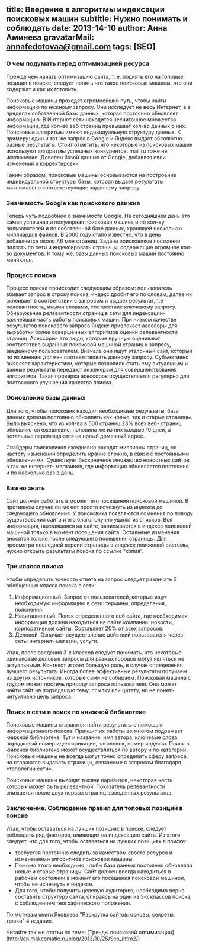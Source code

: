 title: Введение в алгоритмы индексации поисковых машин
subtitle: Нужно понимать и соблюдать
date: 2013-14-10
author: Анна Аминева
gravatarMail: annafedotovaa@gmail.com
tags: [SEO]
---

### О чем подумать перед оптимизацией ресурса

Прежде чем начать оптимизацию сайта, т. е. поднять его на топовые позиции в поиске, следует понять что такое поисковые машины, что они содержат и как их готовить. 

Поисковые машины проходят огромнейший путь, чтобы найти информацию по нужному запросу. Они исследует не весь Интернет, а в пределах собственной базы данных, которая постоянно обновляет информацию. В Интернет сети находится несчитанное множество информации, где кол-во веб страниц превышает кол-во данных о них. 
Поисковые алгоритмы имеют индивидуальную структуру данных. К примеру: один и тот же запрос в Google и Яндекс выдаст абсолютно разные результаты. Стоит отметить,  что некоторые из поисковых машин используют алгоритмы успешных конкурентов. mail.ru тоже не исключение. Доволен базой данных от Google, добавляя свои изменения и корректировки.

Таким образом, поисковые машины основываются на построение индивидуальной структуры базы, которая выдает результаты максимально соответствующие заданному запросу.
<!-- more -->

### Значимость Google как поискового движка

Теперь чуть подробнее о значимости Google. На сегодняшней день это самая успешная и популярная поисковая машина и по кол-ву пользователей и по собственной базе данных, хранящей нескольких миллиардов файлов. В 2000 году стало известно, что в день добавляется около 7,6 млн страниц. Задача поисковиков постоянно ползать по сети и индексировать страницы, содержащие огромное кол-во документов.  К тому же, базы данных поисковых машин постоянно меняются.

### Процесс поиска

Процесс поиска происходит следующим образом: пользователь вбивает запрос в строку поиска, индекс дробит его по словам, далее их склеивает в соответствии с запросом и выдает результат, т.е релевантность, иными словами, соотвествие ключевому запросу.  Обнаружение релевантности страниц в сети для индексации- важнейшая часть работы поисковых машин. При низком качестве результатов поискового запроса Яндекс привлекает асессоры для выработки более совершенных алгоритмов оценки релевантности страниц. Асессоры- это люди, которые вручную оценивают соответствие выданных поисковой машиной страниц к запросу, введенному пользователем. Вначале они ищут эталонный сайт, который по их мнению должен соответствовать данному запросу. Субъективно выявляет характеристики, которые позволили стать ему актуальным и данные результаты передают инженерам для совершенствования алгоритмов. Такая проверка асессоров осуществляется регулярно для постоянного улучшения качества поиска. 

### Обновление базы данных
Для того, чтобы поисковик находил необходимые результаты, база данных должна постоянно обновлять как новые, так и старые страницы. Было выяснено, что из кол-ва в 500 страниц 23% всех веб- страниц обновляются ежедневно, половина же из них каждые 10 дней, а остальные перемещаются на новый доменный адрес.

Спайдеры поисковиков ежедневно находят миллионы страниц, но частоту изменений определить крайне сложно, в связи с постоянными обновлениями. Существует бесконечное множество новостных сайтов, а так же интернет- магазинов, где информация обновляется постоянно и по несколько раз в день.

### Важно знать

Сайт должен работать в момент его посещения поисковой машиной. В противном случае он может просто исчезнуть из индекса до следующего обновления. У поисковика появляются сомнения по поводу существования сайта и его благополучно удалят из списков. Вся информация, находящаяся на сайте, записывается в индексе поисковой машиной только в момент посещения сайта. Остальные изменения вносятся только после следующего посещения страницы. Для просмотра последней версии страницы в индексе поисковой системы, нужно открыть результаты поиска по ссылке “копия”. 

### Три класса поиска

Чтобы определить точность ответа на запрос следует различать 3 обобщенных класса поиска в сети:

1.	Информационный. Запрос от пользователей, которые ищут  необходимую информацию в сети: термины, определения, пояснения.
2.	Навигационный. Поиск определенного веб сайта, где необходимая информация должна находиться на сайте компании: новости, корпоративные сайты. Составляет 20% от всех запросов.
3.	Деловой. Означает осуществление действий пользователя через сеть: интернет- магазин, услуги.

Итак, после введения 3-х классов следует понимать, что некоторые одинаковые деловые запросы для разных городов могут являться не актуальными. Контекст играет большую роль, в случае определения лучшего результата. Иногда более эффективные результаты получаем из других источников, которые сами не собираем.
Поисковая машина с трудом может постичь природу запроса пользователя. Она может найти сайт на подходящую тему, ссылку или цитату, но не понять интуитивно цель запроса. 

### Поиск в сети и поиск по книжной библиотеке

Поисковые машины стараются найти результаты с помощью информационного поиска. Принцип их работы во многом подражает книжной библиотеке. Тут и название, имя автора, ключевые слова, порядковый номер идентификации, заголовок, номер индекса. Поиск в книжной библиотеке может осуществляться по автору и по категории. 
Поисковые машины не всегда могут точно определить сферу запроса, но стараются выдавать страницы, связанные с запросом благодаря «топологии сети». 

Поисковые машины выводят тысячи вариантов, некоторая часть которых может быть релевантной. Показатель релевантности снижается после двух первых страниц выведенных результатов. 

### Заключение. Соблюдение правил для топовых позиций в поиске

Итак, чтобы оставаться на лучших позициях в поиске, следует соблюдать ряд факторов, влияющих на индексацию сайта.
Из этого следует, что для того, чтобы оставаться на лучших позициях в поиске:

* требуется постоянно следить за качеством своего ресурса и изменениями алгоритмов поисковой машины.
* Помимо этого необходимо, чтобы база данных постоянно обновляла новые и старые страницы. Сайт должен всегда находиться в рабочем состоянии в момент его посещения поисковой машиной, чтобы не исчезнуть в индексе.
* Для того, чтобы получить целевую аудиторию, необходимо верно составить  структуру сайта, опираясь на один из 3-х классов поиска, с соблюдением географического положения.

По мотивам книги Яковлева "Раскрутка сайтов: основы, секреты, трюки" 4 издание.

Читайте так же статьи по теме: [Тренды поисковой оптимизации] (http://en.makeomatic.ru/blog/2013/10/25/Seo_intro2/)
